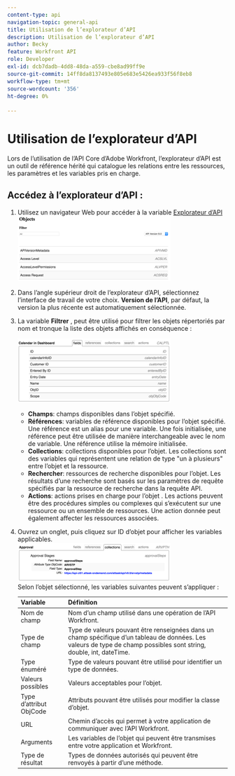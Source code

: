 ```yaml
---
content-type: api
navigation-topic: general-api
title: Utilisation de l’explorateur d’API
description: Utilisation de l’explorateur d’API
author: Becky
feature: Workfront API
role: Developer
exl-id: dcb7dadb-4dd8-48da-a559-cbe8ad99ff9e
source-git-commit: 14ff8da8137493e805e683e5426ea933f56f8eb8
workflow-type: tm+mt
source-wordcount: '356'
ht-degree: 0%

---
```



# Utilisation de l’explorateur d’API

Lors de l’utilisation de l’API Core d’Adobe Workfront, l’explorateur d’API est un outil de référence hérité qui catalogue les relations entre les ressources, les paramètres et les variables pris en charge.

## Accédez à l’explorateur d’API :

1. Utilisez un navigateur Web pour accéder à la variable [Explorateur d’API](https://developer.adobe.com/workfront/api-explorer/)\
   ![](assets/mceclip1-350x149.png)

1. Dans l’angle supérieur droit de l’explorateur d’API, sélectionnez l’interface de travail de votre choix. **Version de l’API**, par défaut, la version la plus récente est automatiquement sélectionnée.
1. La variable **Filtrer** , peut être utilisé pour filtrer les objets répertoriés par nom et tronque la liste des objets affichés en conséquence :

   ![](assets/mceclip2-350x147.png)

   * **Champs**: champs disponibles dans l’objet spécifié.
   * **Références**: variables de référence disponibles pour l’objet spécifié. Une référence est un alias pour une variable. Une fois initialisée, une référence peut être utilisée de manière interchangeable avec le nom de variable. Une référence utilise la mémoire initialisée.
   * **Collections**: collections disponibles pour l’objet. Les collections sont des variables qui représentent une relation de type &quot;un à plusieurs&quot; entre l’objet et la ressource.
   * **Rechercher**: ressources de recherche disponibles pour l’objet. Les résultats d’une recherche sont basés sur les paramètres de requête spécifiés par la ressource de recherche dans la requête API.
   * **Actions**: actions prises en charge pour l’objet . Les actions peuvent être des procédures simples ou complexes qui s’exécutent sur une ressource ou un ensemble de ressources. Une action donnée peut également affecter les ressources associées.

1. Ouvrez un onglet, puis cliquez sur ID d’objet pour afficher les variables applicables.\
   ![](assets/approval-350x89.png)\
   Selon l’objet sélectionné, les variables suivantes peuvent s’appliquer :

   | Variable | Définition |
   |---|---|
   | Nom de champ | Nom d’un champ utilisé dans une opération de l’API Workfront. |
   | Type de champ | Type de valeurs pouvant être renseignées dans un champ spécifique d’un tableau de données. Les valeurs de type de champ possibles sont string, double, int, dateTime. |
   | Type énuméré | Type de valeurs pouvant être utilisé pour identifier un type de données. |
   | Valeurs possibles | Valeurs acceptables pour l’objet. |
   | Type d’attribut ObjCode | Attributs pouvant être utilisés pour modifier la classe d’objet. |
   | URL | Chemin d’accès qui permet à votre application de communiquer avec l’API Workfront. |
   | Arguments | Les variables de l’objet qui peuvent être transmises entre votre application et Workfront. |
   | Type de résultat | Types de données autorisés qui peuvent être renvoyés à partir d’une méthode. |
